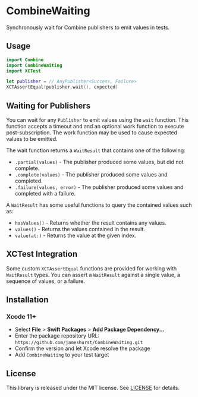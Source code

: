 # CombineWaiting

Synchronously wait for Combine publishers to emit values in tests.

## Usage

```swift
import Combine
import CombineWaiting
import XCTest

let publisher = // AnyPublisher<Success, Failure>
XCTAssertEqual(publisher.wait(), expected)
```

## Waiting for Publishers

You can wait for any `Publisher` to emit values using the `wait` function.
This function accepts a timeout and and an optional work function to execute post-subscription. The work function may be used to cause expected values to be emitted.

The wait function returns a `WaitResult` that contains one of the following:
* `.partial(values)` - The publisher produced some values, but did not complete.
* `.complete(values)` - The publisher produced some values and completed.
* `.failure(values, error)` - The publisher produced some values and completed with a failure.

A `WaitResult` has some useful functions to query the contained values such as:
* `hasValues()` - Returns whether the result contains any values.
* `values()` - Returns the values contained in the result.
* `value(at:)` - Returns the value at the given index.

## XCTest Integration

Some custom `XCTAssertEqual` functions are provided for working with `WaitResult` types. You can assert a `WaitResult` against a single value, a sequence of values, or a failure.

## Installation

### Xcode 11+

* Select **File** > **Swift Packages** > **Add Package Dependency...**
* Enter the package repository URL: `https://github.com/jameshurst/CombineWaiting.git`
* Confirm the version and let Xcode resolve the package
* Add `CombineWaiting` to your test target

## License

This library is released under the MIT license. See [LICENSE](LICENSE) for details.
